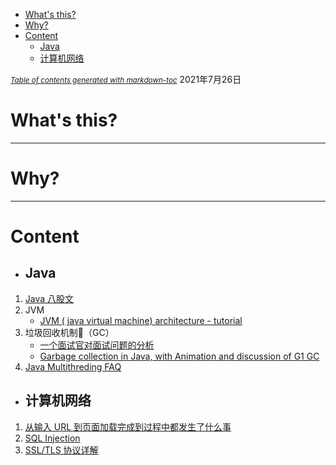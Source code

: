 - [What's this?](#what-s-this-)
- [Why?](#why-)
- [Content](#content)
  * [Java](#java)
  * [计算机网络](#-----)

<small><i><a href='http://ecotrust-canada.github.io/markdown-toc/'>Table of contents generated with markdown-toc</a></i></small>
2021年7月26日
# What's this?

---
# Why?

---
# Content
* ## Java
1. [Java 八股文](https://zhuanlan.zhihu.com/p/388492859)
1. JVM
    * [JVM ( java virtual machine) architecture - tutorial](https://www.youtube.com/watch?v=ZBJ0u9MaKtM)
2. 垃圾回收机制（GC）
    * [一个面试官对面试问题的分析](https://www.iteye.com/blog/icyfenix-715301)
    * [Garbage collection in Java, with Animation and discussion of G1 GC](https://www.youtube.com/watch?v=UnaNQgzw4zY)
3. [Java Multithreding FAQ](https://www.zhihu.com/question/22375509/answer/21161626)

* ## 计算机网络
1. [从输入 URL 到页面加载完成到过程中都发生了什么事](http://fex.baidu.com/blog/2014/05/what-happen/)
2. [SQL Injection](https://www.w3schools.com/sql/sql_injection.asp)
3. [SSL/TLS 协议详解](https://cshihong.github.io/2019/05/09/SSL%E5%8D%8F%E8%AE%AE%E8%AF%A6%E8%A7%A3/)
